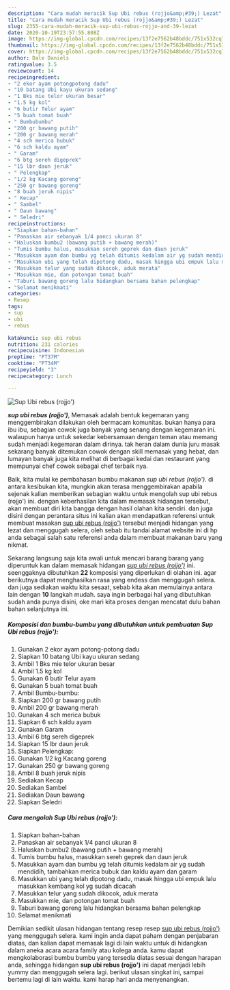 ```yaml
---
description: "Cara mudah meracik Sup Ubi rebus (rojjo&amp;#39;) Lezat"
title: "Cara mudah meracik Sup Ubi rebus (rojjo&amp;#39;) Lezat"
slug: 2355-cara-mudah-meracik-sup-ubi-rebus-rojjo-and-39-lezat
date: 2020-10-19T23:57:55.808Z
image: https://img-global.cpcdn.com/recipes/13f2e7562b48bddc/751x532cq70/sup-ubi-rebus-rojjo-foto-resep-utama.jpg
thumbnail: https://img-global.cpcdn.com/recipes/13f2e7562b48bddc/751x532cq70/sup-ubi-rebus-rojjo-foto-resep-utama.jpg
cover: https://img-global.cpcdn.com/recipes/13f2e7562b48bddc/751x532cq70/sup-ubi-rebus-rojjo-foto-resep-utama.jpg
author: Dale Daniels
ratingvalue: 3.5
reviewcount: 14
recipeingredient:
- "2 ekor ayam potongpotong dadu"
- "10 batang Ubi kayu ukuran sedang"
- "1 Bks mie telor ukuran besar"
- "1.5 kg kol"
- "6 butir Telur ayam"
- "5 buah tomat buah"
- " Bumbubumbu"
- "200 gr bawang putih"
- "200 gr bawang merah"
- "4 sch merica bubuk"
- "6 sch kaldu ayam"
- " Garam"
- "6 btg sereh digeprek"
- "15 lbr daun jeruk"
- " Pelengkap"
- "1/2 kg Kacang goreng"
- "250 gr bawang goreng"
- "8 buah jeruk nipis"
- " Kecap"
- " Sambel"
- " Daun bawang"
- " Seledri"
recipeinstructions:
- "Siapkan bahan-bahan"
- "Panaskan air sebanyak 1/4 panci ukuran 8"
- "Haluskan bumbu2 (bawang putih + bawang merah)"
- "Tumis bumbu halus, masukkan sereh geprek dan daun jeruk"
- "Masukkan ayam dan bumbu yg telah ditumis kedalam air yg sudah mendidih, tambahkan merica bubuk dan kaldu ayam dan garam"
- "Masukkan ubi yang telah dipotong dadu, masak hingga ubi empuk lalu masukkan kembang kol yg sudah dicacah"
- "Masukkan telur yang sudah dikocok, aduk merata"
- "Masukkan mie, dan potongan tomat buah"
- "Taburi bawang goreng lalu hidangkan bersama bahan pelengkap"
- "Selamat menikmati"
categories:
- Resep
tags:
- sup
- ubi
- rebus

katakunci: sup ubi rebus 
nutrition: 231 calories
recipecuisine: Indonesian
preptime: "PT37M"
cooktime: "PT34M"
recipeyield: "3"
recipecategory: Lunch

---
```



![Sup Ubi rebus (rojjo&#39;)](https://img-global.cpcdn.com/recipes/13f2e7562b48bddc/751x532cq70/sup-ubi-rebus-rojjo-foto-resep-utama.jpg)

<b><i>sup ubi rebus (rojjo&#39;)</i></b>, Memasak adalah bentuk kegemaran yang menggembirakan dilakukan oleh bermacam komunitas. bukan hanya para ibu ibu, sebagian cowok juga banyak yang senang dengan kegemaran ini. walaupun hanya untuk sekedar kebersamaan dengan teman atau memang sudah menjadi kegemaran dalam dirinya. tak heran dalam dunia juru masak sekarang banyak ditemukan cowok dengan skill memasak yang hebat, dan lumayan banyak juga kita melihat di berbagai kedai dan restaurant yang mempunyai chef cowok sebagai chef terbaik nya.

Baik, kita mulai ke pembahasan bumbu makanan <i>sup ubi rebus (rojjo&#39;)</i>. di antara kesibukan kita, mungkin akan terasa menggembirakan apabila sejenak kalian memberikan sebagian waktu untuk mengolah sup ubi rebus (rojjo&#39;) ini. dengan keberhasilan kita dalam memasak hidangan tersebut, akan membuat diri kita bangga dengan hasil olahan kita sendiri. dan juga disini dengan perantara situs ini kalian akan mendapatkan referensi untuk membuat masakan <u>sup ubi rebus (rojjo&#39;)</u> tersebut menjadi hidangan yang lezat dan menggugah selera, oleh sebab itu tandai alamat website ini di hp anda sebagai salah satu referensi anda dalam membuat makanan baru yang nikmat.




Sekarang langsung saja kita awali untuk mencari barang barang yang diperuntuk kan dalam memasak hidangan <u><i>sup ubi rebus (rojjo&#39;)</i></u> ini. seenggaknya dibutuhkan <b>22</b> komposisi yang diperlukan di olahan ini. agar berikutnya dapat menghasilkan rasa yang endess dan menggugah selera. dan juga sediakan waktu kita sesaat, sebab kita akan memulainya antara lain dengan <b>10</b> langkah mudah. saya ingin berbagai hal yang dibutuhkan sudah anda punya disini, oke mari kita proses dengan mencatat dulu bahan bahan selanjutnya ini.

<!--inarticleads1-->

##### Komposisi dan bumbu-bumbu yang dibutuhkan untuk pembuatan Sup Ubi rebus (rojjo&#39;):

1. Gunakan 2 ekor ayam potong-potong dadu
1. Siapkan 10 batang Ubi kayu ukuran sedang
1. Ambil 1 Bks mie telor ukuran besar
1. Ambil 1.5 kg kol
1. Gunakan 6 butir Telur ayam
1. Gunakan 5 buah tomat buah
1. Ambil  Bumbu-bumbu:
1. Siapkan 200 gr bawang putih
1. Ambil 200 gr bawang merah
1. Gunakan 4 sch merica bubuk
1. Siapkan 6 sch kaldu ayam
1. Gunakan  Garam
1. Ambil 6 btg sereh digeprek
1. Siapkan 15 lbr daun jeruk
1. Siapkan  Pelengkap:
1. Gunakan 1/2 kg Kacang goreng
1. Gunakan 250 gr bawang goreng
1. Ambil 8 buah jeruk nipis
1. Sediakan  Kecap
1. Sediakan  Sambel
1. Sediakan  Daun bawang
1. Siapkan  Seledri




<!--inarticleads2-->

##### Cara mengolah Sup Ubi rebus (rojjo&#39;):

1. Siapkan bahan-bahan
1. Panaskan air sebanyak 1/4 panci ukuran 8
1. Haluskan bumbu2 (bawang putih + bawang merah)
1. Tumis bumbu halus, masukkan sereh geprek dan daun jeruk
1. Masukkan ayam dan bumbu yg telah ditumis kedalam air yg sudah mendidih, tambahkan merica bubuk dan kaldu ayam dan garam
1. Masukkan ubi yang telah dipotong dadu, masak hingga ubi empuk lalu masukkan kembang kol yg sudah dicacah
1. Masukkan telur yang sudah dikocok, aduk merata
1. Masukkan mie, dan potongan tomat buah
1. Taburi bawang goreng lalu hidangkan bersama bahan pelengkap
1. Selamat menikmati




Demikian sedikit ulasan hidangan tentang resep resep <u>sup ubi rebus (rojjo&#39;)</u> yang menggugah selera. kami ingin anda dapat paham dengan penjabaran diatas, dan kalian dapat memasak lagi di lain waktu untuk di hidangkan dalam aneka acara acara family atau kolega anda. kamu dapat mengkolaborasi bumbu bumbu yang tersedia diatas sesuai dengan harapan anda, sehingga hidangan <b>sup ubi rebus (rojjo&#39;)</b> ini dapat menjadi lebih yummy dan menggugah selera lagi. berikut ulasan singkat ini, sampai bertemu lagi di lain waktu. kami harap hari anda menyenangkan.
